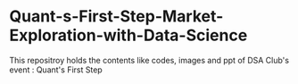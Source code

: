 # Quant-s-First-Step-Market-Exploration-with-Data-Science
This repositroy holds the contents like codes, images and ppt of DSA Club's event : Quant's First Step
